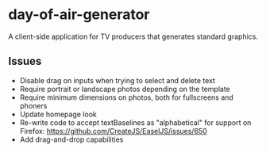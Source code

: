 # day-of-air-generator
A client-side application for TV producers that generates standard graphics.

## Issues
* Disable drag on inputs when trying to select and delete text
* Require portrait or landscape photos depending on the template
* Require minimum dimensions on photos, both for fullscreens and phoners
* Update homepage look
* Re-write code to accept textBaselines as "alphabetical" for support on Firefox: https://github.com/CreateJS/EaselJS/issues/650
* Add drag-and-drop capabilities
